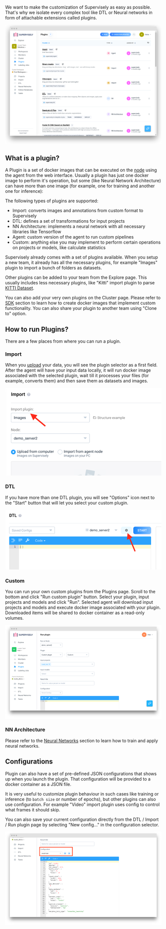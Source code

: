 We want to make the customization of Supervisely as easy as possible. That's why we isolate every complex tool like DTL or Neural networks in form of attachable extensions called plugins.

![](plugins_a.png)

## What is a plugin?

A Plugin is a set of docker images that can be executed on the [node](../agents/overview.md) using the agent from the web interface. Usually a plugin has just one docker image to perform it's operation, but some (like Neural Network Architecture) can have more than one image (for example, one for training and another one for inference): 

The following types of plugins are supported:

- Import: converts images and annotations from custom format to Supervisely
- DTL: defines a set of transformations for input projects
- NN Architecture: implements a neural network with all necessary libraries like Tensorflow
- Agent: custom version of the agent to run custom pipelines
- Custom: anything else you may implement to perform certain operations on projects or models, like calculate statistics

Supervisely already comes with a set of plugins available. When you setup a new team, it already has all the necessary plugins, for example "Images" plugin to import a bunch of folders as datasets.

Other plugins can be added to your team from the Explore page. This usually includes less necessary plugins, like "Kitti" import plugin to parse [KITTI Dataset](http://www.cvlibs.net/datasets/kitti/).

You can also add your very own plugins on the Cluster page. Please refer to [SDK](../../customization/sdk/README.md) section to learn how to create docker images that implement custom functionality. You can also share your plugin to another team using "Clone to" option.

## How to run Plugins?

There are a few places from where you can run a plugin.

### Import

When you [upload](../../data-organization/import-export.md) your data, you will see the plugin selector as a first field. After the agent will have your input data locally, it will run docker image associated with the selected plugin, wait till it processes your files (for example, converts them) and then save them as datasets and images.

![](import.png)

### DTL

If you have more than one DTL plugin, you will see "Options" icon next to the "Start" button that will let you select your custom plugin.

![](dtl.png)

### Custom

You can run your own custom plugins from the Plugins page. Scroll to the bottom and click "Run custom plugin" button. Select your plugin, input projects and models and click "Run". Selected agent will download input projects and models and execute docker image associated with your plugin. Downloaded items will be shared to docker container as a read-only volumes.  

![](custom.png)

### NN Architecture

Please refer to the [Neural Networks](../../neural-networks/overview/overview.md) section to learn how to train and apply neural networks. 

## Configurations

Plugin can also have a set of pre-defined JSON configurations that shows up when you launch the plugin. That configuration will be provided to a docker container as a JSON file.

It is very useful to customize plugin behaviour in such cases like training or inference (to `batch size` or number of epochs), but other plugins can also use configuration. For example "Video" import plugin uses config to control what frames it should skip. 
 
You can also save your current configuration directly from the DTL / Import / Run plugin page by selecting "New config..." in the configuration selector.  
 
![](config.png)
